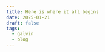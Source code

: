 ```yaml
---
title: Here is where it all begins
date: 2025-01-21
draft: false
tags:
  - galvin
  - blog
---
```


